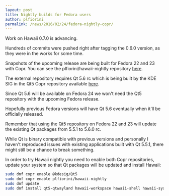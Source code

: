 ```yaml
---
layout: post
title: Nightly builds for Fedora users
author: plfiorini
permalink: /news/2016/02/24/fedora-nightly-copr/
---
```


Work on Hawaii 0.7.0 is advancing.

Hundreds of commits were pushed right after tagging the 0.6.0 version, as they
were in the works for some time.

Snapshots of the upcoming release are being built for Fedora 22 and 23
with Copr.  You can see the plfiorini/hawaii-nightly repository [here](https://copr.fedorainfracloud.org/coprs/plfiorini/hawaii-nightly/).

<!-- more -->

The external repository requires Qt 5.6 rc which is being built by the KDE SIG
in the Qt5 Copr repository available [here](https://copr.fedorainfracloud.org/coprs/g/kdesig/Qt5/).

Since Qt 5.6 will be available on Fedora 24 we won't need the Qt5 repository
with the upcoming Fedora release.

Hopefully previous Fedora versions will have Qt 5.6 eventually when it'll be officially released.

Remember that using the Qt5 repository on Fedora 22 and 23 will update
the existing Qt packages from 5.5.1 to 5.6.0 rc.

While Qt is binary compatible with previous versions and personally I haven't reproduced
issues with existing applications built with Qt 5.5.1, there might still be a chance
to break something.

In order to try Hawaii nightly you need to enable both Copr repositories, update your system
so that Qt packages will be updated and install Hawaii:

```sh
sudo dnf copr enable @kdesig/Qt5
sudo dnf copr enable plfiorini/hawaii-nightly
sudo dnf update
sudo dnf install qt5-qtwayland hawaii-workspace hawaii-shell hawaii-system-preferences hawaii-terminal hawaii-icon-theme hawaii-wallpapers
```
